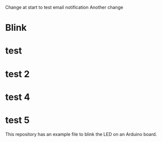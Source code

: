 Change at start to test email notification
Another change
# Blink

# test

# test 2

# test 4

# test 5

This repository has an example file to blink the LED on an Arduino board.
